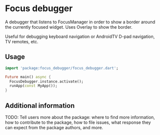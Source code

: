 # Focus debugger

A debugger that listens to FocusManager in order to show a border around the currently focused widget.
Uses Overlay to show the border.

Useful for debugging keyboard navigation or AndroidTV D-pad navigation, TV remotes, etc.

## Usage

```dart
import 'package:focus_debugger/focus_debugger.dart';

Future main() async {
  FocusDebugger.instance.activate();
  runApp(const MyApp());
}
```

## Additional information

TODO: Tell users more about the package: where to find more information, how to
contribute to the package, how to file issues, what response they can expect
from the package authors, and more.
